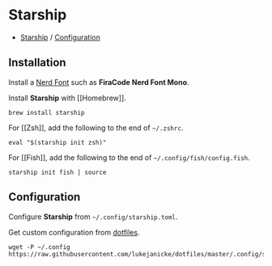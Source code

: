 # Starship

- [Starship](https://starship.rs) / [Configuration](https://starship.rs/config/)

## Installation

Install a [Nerd Font](https://www.nerdfonts.com) such as **FiraCode Nerd Font Mono**.

Install **Starship** with [[Homebrew]].

```shell
brew install starship
```

For [[Zsh]], add the following to the end of `~/.zshrc`.

```shell
eval "$(starship init zsh)"
```

For [[Fish]], add the following to the end of `~/.config/fish/config.fish`.

```shell
starship init fish | source
```

## Configuration

Configure **Starship** from `~/.config/starship.toml`.

Get custom configuration from [dotfiles](https://github.com/lukejanicke/dotfiles).

```shell
wget -P ~/.config https://raw.githubusercontent.com/lukejanicke/dotfiles/master/.config/starship.toml
```
